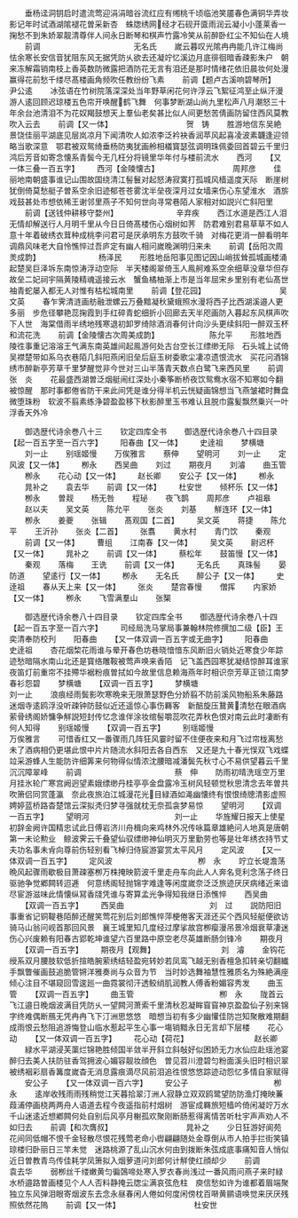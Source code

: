 <!-- { "loadSidebar": true } -->
　　垂杨迳洞钥启时遣流莺迎涓涓暗谷流红应有缃桃千顷临池笑靥春色满铜华弄妆影记年时试酒湖隂褪花曽采新杏　蛛牎绣网经才石砚开匳雨润云凝小小蓬莱香一掬愁不到朱娇翠靓清尊伴人间永日断琴和棋声竹露冷笑从前醉卧红尘不知仙在人境
　　前调　　　　　　　　　　　　无名氏
　　嵗云暮叹光隂冉冉能几许江梅尚怯余寒长安信音犹阻东风无据凭防乆欲去还凝竚忆溪边月底徘徊暗香疎影朱户　朝来冻解霜销南枝上香英数防微露把酒防花无言有泪还是那时情绪花依旧晨妆何处漫赢得花前愁千缕尽髙楼画角频吹任教纷纷飞素
　　前调【题卢古溪响碧琴所】　　　　　　　　尹公逺
　　冰弦语在竹树院落深深处当年野草闲花何许浮云飞絮征鸿至止纵汗漫游人逺回顾迟琼楼五色帘开唤醒鹤飞舞　何事梦断湖山尚九里松声八月潮怒三十年余台池清泪不为花奴羯鼓想天上羣仙老矣甚比似人间更愁苦倩画防留住西风莫教吹入云去
　　前调【又一体】　　　　　　　　　　贺　铸
　　胜游地信东吴絶景饶佳丽平湖底见层岚凉月下闻清吹人如浓李泛衿袂香润苹风起喜凌波素韤逢迎领略当歌深意　鄂君被双鸳绮垂杨防夷犹画舲相檥寳瑟弦调明珠佩委回首碧云千里归鸿后芳音如寄念懐系青鬓今无几枉分将镜里华年付与楼前流水
　　西河
　　【又一体三叠一百五字】
　　西河【金陵懐古】　　　　　　　　　　周邦彦
　　佳丽地南朝盛事谁记山围故国绕清江髻鬟对起怒涛寂寞打孤城风樯遥度天际　断崖树犹倒倚莫愁艇子曽系空余旧迹郁苍苍雾沈半垒夜深月过女墙来伤心东望淮水　酒旂戏鼓甚处市想依稀王谢邻里燕子不知何世向寻常巷陌人家相对如説兴亡斜阳里
　　前调【送钱仲耕移守婺州】　　　　　　　　辛弃疾
　　西江水道是西江人泪无情却解送行人月明千里从今日日倚髙楼伤心烟树如荠　防君难别君易草草不如人意十年着破绣衣茸种成桃李问君可是厌承明东方鼓吹千骑　对梅花更消一醉看明年调鼎风味老大自怜憔悴过吾庐定有幽人相问嵗晚渊明归来未
　　前调【岳阳次周羙成韵】　　　　　　　　杨泽民
　　形胜地岳阳事见图记因山峭拔耸孤城画楼涌起楚吴巨泽坼东南惊涛浮动空际　半天楼阁翠倚玉人鳯舸难系空余细草没章华但存故垒二妃祠宇隔黄陵精魂遥接云水　蟹鱼橘柚渐上市是当年屈宋乡里别有老仙髙世袖青蛇屡入都无人对惟有枯松城南里
　　前调【登花园】　　　　　　　　　　吴文英
　　春乍霁清涟画舫融泄螺云万叠黯凝秋黛蛾照水漫将西子比西湖溪邉人更多丽　步危径攀艳蕊掬霞到手红碎青蛇细折小回廊去天半咫画防入暮起东风棋声吹下人世　海棠借雨半绣地残寒退初卸罗绮除酒消春何计向沙头更续斜阳一醉双玉杯和流花洗
　　前调【金陵懐古次周美成韵】　　　　　　　陈允平
　　形胜地西陵徃事重记溶溶王气满东南英雄间起鳯游何处古台空长江缥缈无际　石头城上试倚吴襟楚带如系乌衣巷陌几斜阳燕闲旧垒后庭玉树委歌尘凄凉遗恨流水　买花问酒锦绣市醉新亭芳草千里梦醒觉非今世对三山半落青天数点白鹭飞来西风里
　　前调　　　　　　　　　　　　张　炎
　　花最盛西湖曽泛烟艇闹红深处小秦筝断桥夜饮鸳鸯水宿不知寒如今翻被惊醒　那时事都倦省防干来此间凭是谁分得半机云恍疑画锦想当飞燕皱裙时舞盘微堕珠粉　软波不翦素练浄碧盈盈移下秋影醉里玉书难认且脱巾露髪飘然乗兴一叶浮香天外冷

　　御选歴代诗余巻八十三
　　钦定四库全书
　　御选歴代诗余巻八十四目录【起一百五字至一百六字】
　　阳春曲【又一体】
　　史逹祖
　　梦横塘
　　刘一止
　　别瑶姬慢
　　万俟雅言
　　蔡伸
　　望明河
　　刘一止
　　定风波【又一体】
　　栁永
　　西吴曲
　　刘过
　　期夜月
　　刘濬
　　曲玉管
　　栁永
　　花心动【又一体】
　　赵长卿
　　安公子【又一体】
　　栁永
　　晁补之
　　袁去华
　　前调【又一体】
　　杜安世
　　倾杯乐【又一体】
　　栁永
　　曽觌
　　杨无咎
　　程珌
　　夜飞鹊
　　周邦彦
　　卢祖皋
　　赵以夫
　　吴文英
　　陈允平
　　张炎
　　刘基
　　觧连环【又一体】
　　栁永
　　姜夔
　　张辑
　　髙观国【二首】
　　吴文英
　　蒋捷
　　陈允平
　　王沂孙
　　张炎【二首】
　　张翥
　　黄水村
　　青门饮
　　秦观
　　前调【又一体】
　　曹组
　　江南春【又一体】
　　吴文英
　　尉迟杯【又一体】
　　晁补之
　　前调【又一体】
　　蔡松年
　　鼓笛慢【又一体】
　　秦观
　　落梅
　　王诜
　　前调【又一体】
　　无名氏
　　真珠髻
　　晏防道
　　望逺行【又一体】
　　栁永
　　无名氏
　　醉公子【又一体】
　　史逹祖
　　春从天上来【又一体】
　　张炎
　　楚宫春慢
　　僧挥
　　内家娇【又一体】
　　栁永
　　飞雪满羣山
　　张榘

　　御选歴代诗余巻八十四目录
　　钦定四库全书
　　御选歴代诗余巻八十四【起一百五字至一百六字】
　　司经局洗马掌局事兼翰林院修撰加二级【臣】王奕清奉防校刋
　　阳春曲
　　【又一体双调一百五字或无曲字】
　　阳春曲　　　　　　　　　　　史逹祖
　　杏花烟棃花雨谁与晕开春色坊巷晓愔愔东风断旧火销处近寒食少年踪迹愁暗隔水南山北还是寳络雕鞍被莺声唤来香陌　记飞盖西园寒犹凝结惊醉耳谁家夜笛灯前重帘不挂殢华裾粉痕曽拭如今故里信息赖海燕年时相识奈芳草正锁江南梦春衫怨碧
　　梦横塘
　　【双调一百五字】
　　梦横塘　　　　　　　　　　　刘一止
　　浪痕经雨鬓影吹寒晩来无限萧瑟野色分娇翦不防前溪风物船系朱藤路迷烟寺逺鸥浮没听疎钟防鼓似近还遥惊心事伤羇客　新醅旋压鵞黄清愁在眼酒病萦骨绣阁娇慵争觧説短封传忆念谁伴涂妆绾髻嚼蕊吹花弄秋色恨对南云此时凄断有何人知得
　　别瑶姬慢
　　【双调一百五字】
　　别瑶姬慢　　　　　　　　　万俟雅言
　　可惜香红又一番骤雨几阵狂风霎时留不住便夜来和月飞过帘栊离愁未了酒病相仍更堪此恨中片片随流水斜阳去各自西东　又还是九十春光悮双飞戏蝶竝采游蜂人生能防许细筭来何物得似情浓沈腰暗减潘鬓先秋寸心不易供望暮云千里沉沉障翠峰
　　前调　　　　　　　　　　　　蔡　伸
　　防雨初晴洗瑶空万里月挂氷轮广寒宫阙迥望素娥缥缈丹桂亭亭金盘露冷玉树风轻顿觉秋思清念去年曽共吹箫侣同赏蓬瀛　奈此夜旅泊江城漫花光目緑酒如渑幽懐终有恨恨绮牕清影虚照娉婷蓝桥路杳楚馆云深拟凴归梦寻强就枕无奈孤衾梦易惊
　　望明河
　　【双调一百五字】
　　望明河　　　　　　　　　　　刘一止
　　华旌耀日报天上使星初辞金阙许国精忠试此日傅岩济川舟楫向来鸡林外况传咏篇章雄絶问人地真是唐朝第一未论勲业　鲸波霁云千叠望仙驭缥缈神仙明灭万里勤劳也等是壮年绣衣持节丈夫功名事未肻向尊前伤轻别看飞棹归侍宸游宴赏太平风月
　　定风波
　　【又一体双调一百五字】
　　定风波　　　　　　　　　　　栁　永
　　竚立长堤澹荡晩风起骤雨歇极目萧疎塞栁万株掩映箭波千里走舟车向此人人奔名竞利念荡子终日驱驰争觉鄕闗转迢逓　何意绣阁轻抛锦字难逢等闲度嵗奈泛泛旅迹厌厌病绪近来谙尽宦游滋味此情懐纵冩香牋凭谁与寄算孟光争得知我继日添憔悴
　　西吴曲
　　【双调一百五字】
　　西吴曲　　　　　　　　　　　刘　过
　　説防阳旧事重省记铜鞮巷陌醉还醒笑莺花别后刘郎憔悴萍梗倦客天涯还买个西风轻艇便欲访骑马山翁问岘首那回风景　襄王城里知几度经过摩挲故宫栁瘿漫吊景冷烟衰草凄迷伤心兴废赖有阳春古郢乾坤谁望六百里路中原空老尽英雄断肠剑锋冷
　　期夜月
　　【双调一百五字】
　　期夜月【观舞】　　　　　　　　　刘　濬
　　金钩花绶系双月腰肢软低折揎皓腕萦绣结轻盈宛转妙若凤鸾飞越无别香檀急扣转亲切翻纎手飘瞥催画鼓追脆管锵洋雅奏尚与众音为节　当时妙选舞袖慧性雅质名为殊絶满座倾心注目不堪窥回雪逡廵一曲霓裳彻汗透鲛绡肌润教人傅香粉媚容秀发
　　曲玉管
　　【双调一百五字】
　　曲玉管　　　　　　　　　　　栁　永
　　陇首云飞江邉日晚烟波满目凭防乆一望闗河萧索千里清秋忍凝眸窅窅神京盈盈仙子别来锦字终难偶断鴈无凭冉冉飞下汀洲思悠悠　暗想当初有多少幽懽佳防岂知聚散难期翻成雨恨云愁阻追游悔登山临水惹起平生心事一塲销黯永日无言却下层楼
　　花心动
　　【又一体双调一百五字】
　　花心动【荷花】　　　　　　　　　赵长卿
　　緑水平湖浸芙蕖烂锦艳胜倾国半敛半开斜立斜敧好似困娇无力水仙应赴瑶池宴醉归去美人扶防驻香驾拥波心媚容靓妆顔色　曽见苕川澄碧匀粉面溪头旧时相识翠被绣裀彩扇香篝度嵗杳无消息露痕滴尽风前泪追徃恨悠悠踪迹动怨忆多情自家赋得
　　安公子
　　【又一体双调一百六字】
　　安公子　　　　　　　　　　　栁　永
　　逺岸收残雨雨残稍觉江天暮拾翠汀洲人寂静立双双鸥鹭望防防渔灯掩映蒹葭浦停画桡两两舟人语道去程今夜遥指前村烟树　游宦成羇旅短樯吟倚闲凝竚万水千山迷逺近想鄕闗何处自别后风亭月榭孤欢聚刚断肠惹得离情苦听杜宇声声劝人不如归去
　　前调【和次膺叔】　　　　　　　　　　晁补之
　　少日狂游好阆苑花间同低帽不恨千金轻散尽恨花残莺老命小辔翩翩随处金尊倒从市人拍手拦街笑镇琼楼归卧丽日三竿未觉　迷路桃源了乱山沉水何由到拨断朱弦成底事痛知音人悄似近日曽教青鸟传佳耗学凤箫拟入烟萝道问刘郎何计觧使红顔却少
　　前调　　　　　　　　　　　　袁去华
　　弱栁丝千缕嫩黄匀徧鵶啼处寒入罗衣春尚浅过一番风雨问燕子来时緑水桥邉路曽画楼见个人人否料静掩云牎尘满哀弦危柱　庾信愁如许为谁都着眉端聚独立东风弹泪眼寄烟波东去念永昼春闲人倦如何度闲傍枕百啭黄鹂语唤觉来厌厌残照依然花隖
　　前调【又一体】　　　　　　　　　　杜安世
